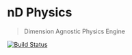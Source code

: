 # nD Physics

> Dimension Agnostic Physics Engine

[![Build Status](https://travis-ci.org/wagerfield/nd-physics.svg?branch=master)](https://travis-ci.org/wagerfield/nd-physics)

